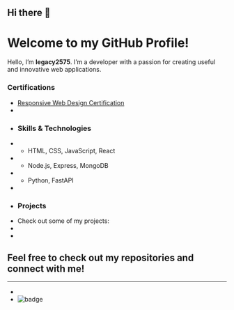## Hi there 👋

# Welcome to my GitHub Profile!

Hello, I’m **legacy2575**. I’m a developer with a passion for creating useful and innovative web applications. 

### Certifications
- [Responsive Web Design Certification](https://www.freecodecamp.org/certification/fcc0ee8ff43-8955-491a-8ce4-29d680ede40b/responsive-web-design)
-
- ### Skills & Technologies
- - HTML, CSS, JavaScript, React
- - Node.js, Express, MongoDB
- - Python, FastAPI
-
- ### Projects
- Check out some of my projects:
-
-
 Feel free to check out my repositories and connect with me!
-
- ---
-
- ![badge](https://img.shields.io/badge/Responsive_Web_Design-FCC-orange?style=flat-square)

<!--
**legacy2575/legacy2575** is a ✨ _special_ ✨ repository because its `README.md` (this file) appears on your GitHub profile.

Here are some ideas to get you started:

- 🔭 I’m currently working on ...
- 🌱 I’m currently learning ...
- 👯 I’m looking to collaborate on ...
- 🤔 I’m looking for help with ...
- 💬 Ask me about ...
- 📫 How to reach me: ...
- 😄 Pronouns: ...
- ⚡ Fun fact: ...
-->
